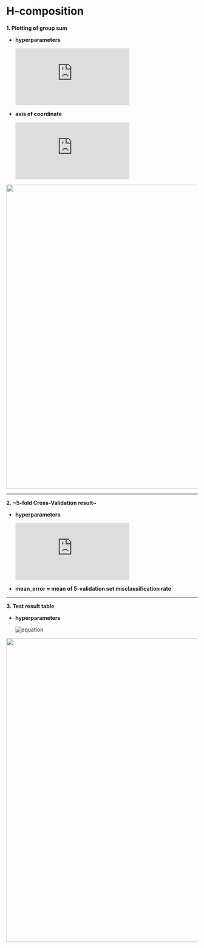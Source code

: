 # H-composition

**1. Plotting of group sum**

- **hyperparameters**

  ![equation](https://latex.codecogs.com/gif.latex?%5Cfn_cs%20%5Csmall%20%5Clambda_%7B1%7D%20%3D%200.05%2C%5Cquad%20%5Clambda_%7B2%7D%20%3D%20seq%2810%5E%7B-3%7D%2C%20%5C%2C%2010%5E%7B-1%7D%2C%5C%2C%20length.out%20%3D%2020%29)
- **axis of coordinate**
 
  ![equation](https://latex.codecogs.com/gif.latex?%5Cfn_cs%20%5Csmall%20x%20%3A%20%5Cfrac%7B1%7D%7B%5Clambda_%7B2%7D%7D%2C%20%5Cquad%20y%20%3A%20group%20%5C%2C%5C%2C%20sum)

<img width = "800" height = '800' src = https://user-images.githubusercontent.com/37679460/48176644-6bcaa200-e354-11e8-9508-d959d8fbc21e.png>


-----------------------------------


**2. ~5-fold Cross-Validation result~**

- **hyperparameters**

  ![equation](https://latex.codecogs.com/gif.latex?%5Cfn_cs%20%5Clambda_%7B1%7D%20%3D%200.05%2C%20%5C%2C%20%5Clambda_%7B2%7D%3Dseq%2810%5E%7B-3%7D%2C%2010%5E%7B-1%7D%2C%20length.out%20%3D%2020%29%20%5C%2C%5C%2C%5C%2C%20Top6)
 
 - **mean_error = mean of 5-validation set misclassification rate**
-------------------------------------


**3. Test result table**

- **hyperparameters**

  ![equation](https://latex.codecogs.com/gif.latex?\fn_cs&space;\lambda_{1}&space;=&space;1.053105)

<img width = "600" height = '800' src = https://user-images.githubusercontent.com/37679460/49022933-6802a080-f1d9-11e8-9ad1-a63e94861576.png>


